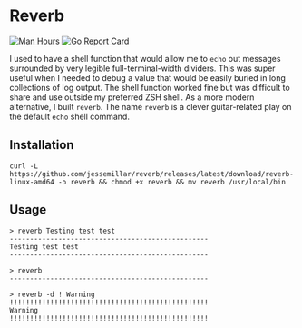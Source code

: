 # Reverb
[![Man Hours](https://img.shields.io/endpoint?url=https%3A%2F%2Fmh.jessemillar.com%2Fhours%3Frepo%3Dhttps%3A%2F%2Fgithub.com%2Fjessemillar%2Freverb.git)](https://jessemillar.com/r/man-hours) [![Go Report Card](https://goreportcard.com/badge/github.com/jessemillar/reverb)](https://goreportcard.com/report/github.com/jessemillar/reverb)

I used to have a shell function that would allow me to `echo` out messages surrounded by very legible full-terminal-width dividers. This was super useful when I needed to debug a value that would be easily buried in long collections of log output. The shell function worked fine but was difficult to share and use outside my preferred ZSH shell. As a more modern alternative, I built `reverb`. The name `reverb` is a clever guitar-related play on the default `echo` shell command.

## Installation

```
curl -L https://github.com/jessemillar/reverb/releases/latest/download/reverb-linux-amd64 -o reverb && chmod +x reverb && mv reverb /usr/local/bin
```

## Usage

```
> reverb Testing test test
-------------------------------------------------
Testing test test
-------------------------------------------------

> reverb
-------------------------------------------------

> reverb -d ! Warning
!!!!!!!!!!!!!!!!!!!!!!!!!!!!!!!!!!!!!!!!!!!!!!!!!
Warning
!!!!!!!!!!!!!!!!!!!!!!!!!!!!!!!!!!!!!!!!!!!!!!!!!
```
